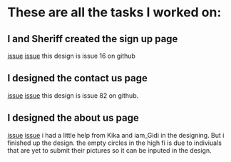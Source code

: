 # These are all the tasks I worked on:

## I and Sheriff created the sign up page
[issue](https://github.com/orgs/zuri-training/projects/155)
[issue](https://www.figma.com/file/yEaA3KGEgJwKdTvJJLaVKg/Proj-team-49-work-board?node-id=17%3A4384)
this design is issue 16 on github

## I designed the contact us page
[issue](https://github.com/orgs/zuri-training/projects/155/views/1)
[issue](https://www.figma.com/file/yEaA3KGEgJwKdTvJJLaVKg/Proj-team-49-work-board?node-id=17%3A13242)
this design is issue 82 on github.

## I designed the about us page
[issue](https://github.com/zuri-training/Chunk-File_Proj_team_49/issues/91)
[issue](https://www.figma.com/file/yEaA3KGEgJwKdTvJJLaVKg/Proj-team-49-work-board?node-id=17%3A16707)
i had a little help from Kika and iam_Gidi in the designing. But i finished up the design.
the empty circles in the high fi is due to indiviuals that are yet to submit their pictures so it can be inputed in the design.
